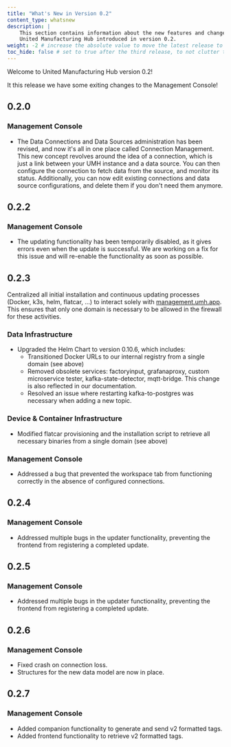 ```yaml
---
title: "What's New in Version 0.2"
content_type: whatsnew
description: |
    This section contains information about the new features and changes in the
    United Manufacturing Hub introduced in version 0.2.
weight: -2 # increase the absolute value to move the latest release to the top
toc_hide: false # set to true after the third release, to not clutter the sidebar
---
```


<!-- overview -->

Welcome to United Manufacturing Hub version 0.2!
<!-- insert a one-liner about the release here -->
It this release we have some exiting changes to the Management Console!

<!-- body -->
<!-- list all the patches in h2, with a list of changes -->

<!-- 
## 0.2.0

### Data Infrastructure

- cool features
- fixed bugs

### Management Console

- fixed bugs
- another cool feature

### Benthos-UMH

- another cool feature
- fixed bugs
-->

## 0.2.0

### Management Console

- The Data Connections and Data Sources administration has been revised, and now
  it's all in one place called Connection Management. This new concept revolves
  around the idea of a connection, which is just a link between your UMH instance
  and a data source. You can then configure the connection to fetch data from the
  source, and monitor its status. Additionally, you can now edit existing connections
  and data source configurations, and delete them if you don't need them anymore.

## 0.2.2

### Management Console

- The updating functionality has been temporarily disabled, as it gives errors
  even when the update is successful. We are working on a fix for this issue and
  will re-enable the functionality as soon as possible.

## 0.2.3

Centralized all initial installation and continuous updating processes (Docker, k3s, helm, flatcar, …) to interact solely with [management.umh.app](http://management.umh.app/). This ensures that only one domain is necessary to be allowed in the firewall for these activities.

### Data Infrastructure

- Upgraded the Helm Chart to version 0.10.6, which includes:
  - Transitioned Docker URLs to our internal registry from a single domain (see above)
  - Removed obsolete services: factoryinput, grafanaproxy, custom microservice tester, kafka-state-detector, mqtt-bridge. This change is also reflected in our documentation.
  - Resolved an issue where restarting kafka-to-postgres was necessary when adding a new topic.

### Device & Container Infrastructure

- Modified flatcar provisioning and the installation script to retrieve all necessary binaries from a single domain (see above)

### Management Console

- Addressed a bug that prevented the workspace tab from functioning correctly in the absence of configured connections.

## 0.2.4

### Management Console

- Addressed multiple bugs in the updater functionality, preventing the frontend from registering a completed update.

## 0.2.5

### Management Console

- Addressed multiple bugs in the updater functionality, preventing the frontend from registering a completed update.

## 0.2.6

### Management Console

  - Fixed crash on connection loss.
  - Structures for the new data model are now in place.

## 0.2.7

### Management Console

- Added companion functionality to generate and send v2 formatted tags.
- Added frontend functionality to retrieve v2 formatted tags.